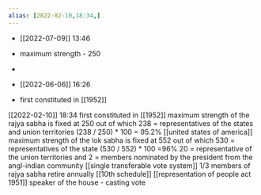 ```yaml
---
alias: [2022-02-10,18:34,]
---
```


- [[2022-07-09]] 13:46
- maximum strength - 250
- 

- [[2022-06-06]] 16:26
- first constituted in [[1952]]

[[2022-02-10]] 18:34
first constituted in [[1952]]
maximum strength of the rajya sabha is fixed at 250
out of which 238 = representatives of the states and union territories
(238 / 250) * 100 = 95.2%
[[united states of america]]
maximum strength of the lok sabha is fixed at 552
out of which 530 = representatives of the state
(530 / 552) * 100 =96%
20 = representative of the union territories and
2 = members nominated by the president from the angl-indian community
[[single transferable vote system]]
1/3 members of rajya sabha retire annually
[[10th schedule]]
[[representation of people act 1951]]
speaker of the house - casting vote